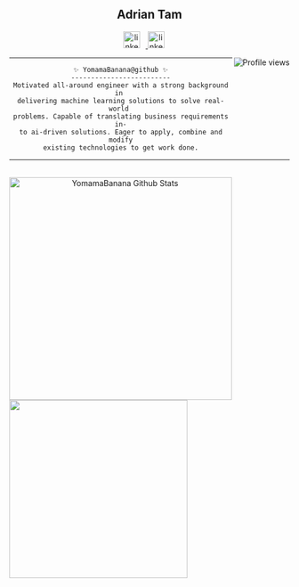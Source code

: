 <h2 align="center">Adrian Tam</h2>

<div align="center">
<a href="https://www.linkedin.com/in/kayeungadrian-tam/" target="_blank">
<img src=https://img.shields.io/badge/a-LinkedIn-informational alt=linkedin style="padding-right: 10px;" height="30"/>
</a>

<a href="https://www.adrian-tam.com/" target="_blank" style="padding-right: 10px;">
<img src=https://img.shields.io/badge/a-Portfolio-yellowgreen alt=linkedin style="padding-right: 10px;" height="30" />
</a>


</div>


<img src="https://gpvc.arturio.dev/YomamaBanana" alt="Profile views" align='right'/> <a href="https://github.com/YomamaBanana/YomamaBanana/"> </a> 

<hr>



<div align="center"> 

```
✨ YomamaBanana@github ✨
-------------------------
Motivated all-around engineer with a strong background in 
delivering machine learning solutions to solve real-world 
problems. Capable of translating business requirements in-
to ai-driven solutions. Eager to apply, combine and modify
existing technologies to get work done.
```

-----
<div>

<br />
<a href="https://github.com/YomamaBanana/github-readme-stats">
<img align="left" src="https://github-readme-stats.vercel.app/api?username=YomamaBanana&theme=gruvbox&include_all_commits=true&count_private=true&show_icons=true&line_height=30" alt="YomamaBanana Github Stats" width="400">
</a>
	 <a href="https://github.com/YomamaBanana/github-readme-stats">
  <img align="left" src="https://github-readme-stats.vercel.app/api/top-langs/?username=YomamaBanana&theme=gruvbox&layout=compact&langs_count=10" width="320"/>
</a>

<br />



<!--
**YomamaBanana/YomamaBanana** is a ✨ _special_ ✨ repository because its `README.md` (this file) appears on your GitHub profile.

Here are some ideas to get you started:

- 🔭 I’m currently working on ...
- 🌱 I’m currently learning ...
- 👯 I’m looking to collaborate on ...
- 🤔 I’m looking for help with ...
- 💬 Ask me about ...
- 📫 How to reach me: ...
- 😄 Pronouns: ...
- ⚡ Fun fact: ...
-->
